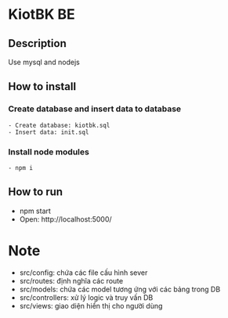 # KiotBK BE

## Description
  Use mysql and nodejs
## How to install
  ### Create database and insert data to database
    - Create database: kiotbk.sql
    - Insert data: init.sql
  ### Install node modules
    - npm i
## How to run
  - npm start
  - Open: http://localhost:5000/

# Note
 - src/config: chứa các file cấu hình sever
 - src/routes: định nghĩa các route
 - src/models: chứa các model tương ứng với các bảng trong DB
 - src/controllers: xử lý logic và truy vấn DB
 - src/views: giao diện hiển thị cho người dùng